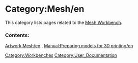# Category:Mesh/en
This category lists pages related to the [Mesh Workbench](Mesh_Workbench.md).

### Contents:

[Artwork Mesh/en](Artwork_Mesh/en.md) , [Manual:Preparing models for 3D printing/en](Manual:Preparing_models_for_3D_printing/en.md)

[Category:Workbenches](Category:Workbenches.md) [Category:User\_Documentation](Category:User_Documentation.md)
